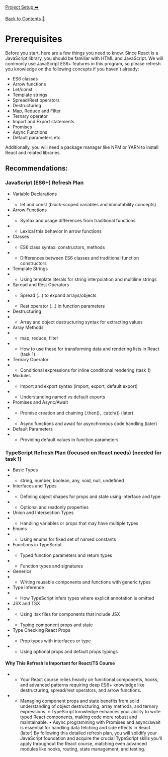 [Project Setup ➡️](project-setup.md)

[Back to Contents 📑](../../README.md#module-1)

# Prerequisites

Before you start, here are a few things you need to know. Since React is a JavaScript library, you should be familiar with HTML and JavaScript.
We will commonly use JavaScript ES6+ features in this program, so please refresh you knowledge on the following concepts if you haven't already:

- ES6 classes
- Arrow functions
- Let/const
- Template strings
- Spread/Rest operators
- Destructuring
- Map, Reduce and Filter
- Ternary operator
- Import and Export statements
- Promises
- Async Functions
- Default parameters etc

Additionally, you will need a package manager like NPM or YARN to install React and related libraries.

## Recommendations:

### JavaScript (ES6+) Refresh Plan

- Variable Declarations 
- - let and const (block-scoped variables and immutability concepts)
- Arrow Functions
- - Syntax and usage differences from traditional functions
- - Lexical this behavior in arrow functions
- Classes
- - ES6 class syntax: constructors, methods
- - Differences between ES6 classes and traditional function constructors
- Template Strings
- - Using template literals for string interpolation and multiline strings
- Spread and Rest Operators
- - Spread (...) to expand arrays/objects
- - Rest operator (...) in function parameters
- Destructuring
- - Array and object destructuring syntax for extracting values
- Array Methods 
- - map, reduce, filter
- - How to use these for transforming data and rendering lists in React (task 1)
- Ternary Operator
- - Conditional expressions for inline conditional rendering (task 1)
- Modules 
- - Import and export syntax (import, export, default export)
- - Understanding named vs default exports
- Promises and Async/Await 
- - Promise creation and chaining (.then(), .catch()) (later)
- - Async functions and await for asynchronous code handling (later)
- Default Parameters
- - Providing default values in function parameters

### TypeScript Refresh Plan (focused on React needs) (needed for task 1)

- Basic Types 
- - string, number, boolean, any, void, null, undefined
- Interfaces and Types
- - Defining object shapes for props and state using interface and type
- - Optional and readonly properties
- Union and Intersection Types
- - Handling variables or props that may have multiple types
- Enums
- - Using enums for fixed set of named constants
- Functions in TypeScript
- - Typed function parameters and return types
- - Function types and signatures
- Generics
- - Writing reusable components and functions with generic types
- Type Inference
- - How TypeScript infers types where explicit annotation is omitted
- JSX and TSX
- - Using .tsx files for components that include JSX
- - Typing component props and state
- Type Checking React Props
- - Prop types with interfaces or type
- - Using optional props and default props typings

#### Why This Refresh Is Important for React/TS Course
- - Your React course relies heavily on functional components, hooks, and advanced patterns requiring deep ES6+ knowledge like destructuring, spread/rest operators, and arrow functions.
- - Managing component props and state benefits from solid understanding of object destructuring, array methods, and ternary expressions.
•
TypeScript knowledge enhances your ability to write typed React components, making code more robust and maintainable.
• Async programming with Promises and async/await is essential for handling data fetching and side effects in React. (later)
By following this detailed refresh plan, you will solidify your JavaScript foundation and acquire the crucial TypeScript skills you'll apply throughout the React course, matching even advanced modules like hooks, routing, state management, and testing.
